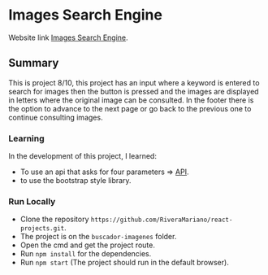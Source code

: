 # Images Search Engine

Website link [Images Search Engine](https://buscador-imagenes-mrivera.netlify.app/).

## Summary

This is project 8/10, this project has an input where a keyword is entered to search for images then the button is pressed and the images are displayed in letters where the original image can be consulted. In the footer there is the option to advance to the next page or go back to the previous one to continue consulting images. 

### Learning 

In the development of this project, I learned: 
- To use an api that asks for four parameters => [API](https://pixabay.com/es/).
- to use the bootstrap style library.

### Run Locally

- Clone the repository `https://github.com/RiveraMariano/react-projects.git`.
- The project is on the `buscador-imagenes` folder.
- Open the cmd and get the project route.
- Run `npm install` for the dependencies.
- Run `npm start` (The project should run in the default browser).
